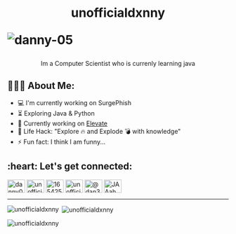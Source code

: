 <h1 align="center">unofficialdxnny<p align="left"> <img src="https://komarev.com/ghpvc/?username=danny-05&label=Profile%20views&color=b40eaf&style=flat" alt="danny-05" /> </p>
</h1>
<p align="center">Im a Computer Scientist who is currenly learning java</p>


<h2 align="left">👨🏻‍💻 About Me:</h2>

- :computer: I'm currently working on SurgePhish
- :hourglass_flowing_sand:  Exploring Java & Python
- :rocket: Currently working on <a href="https://github.com/unofficialdxnny/Elevate-Music-App">Elevate</a> 
- :dart: Life Hack: "Explore :fire: and Explode :bomb: with knowledge" 
- :zap: Fun fact: I think I am funny...<br>


<h2 align="left">:heart: Let's get connected:</h2>


<p align="left">
<a href="https://dev.to/danny05" target="blank"><img align="center" src="https://raw.githubusercontent.com/rahuldkjain/github-profile-readme-generator/master/src/images/icons/Social/devto.svg" alt="danny05" height="30" width="40" /></a>
<a href="https://twitter.com/unofficialdxnny" target="blank"><img align="center" src="https://raw.githubusercontent.com/rahuldkjain/github-profile-readme-generator/master/src/images/icons/Social/twitter.svg" alt="unofficialdxnny" height="30" width="40" /></a>
<a href="https://stackoverflow.com/users/16542571" target="blank"><img align="center" src="https://raw.githubusercontent.com/rahuldkjain/github-profile-readme-generator/master/src/images/icons/Social/stack-overflow.svg" alt="16542571" height="30" width="40" /></a>
<a href="https://instagram.com/unofficialdxnny" target="blank"><img align="center" src="https://raw.githubusercontent.com/rahuldkjain/github-profile-readme-generator/master/src/images/icons/Social/instagram.svg" alt="unofficialdxnny" height="30" width="40" /></a>
<a href="https://hashnode.com/@dan324" target="blank"><img align="center" src="https://raw.githubusercontent.com/rahuldkjain/github-profile-readme-generator/master/src/images/icons/Social/hashnode.svg" alt="@dan324" height="30" width="40" /></a>
<a href="https://discord.gg/JAAahWDR" target="blank"><img align="center" src="https://raw.githubusercontent.com/rahuldkjain/github-profile-readme-generator/master/src/images/icons/Social/discord.svg" alt="JAAahWDR" height="30" width="40" /></a>
</p>


---
<p><img align="left" src="https://github-readme-stats.vercel.app/api/top-langs?username=unofficialdxnny&show_icons=true&theme=dark&locale=en&layout=compact" alt="unofficialdxnny" /></p>

<p>&nbsp;<img align="center" src="https://github-readme-stats.vercel.app/api?username=unofficialdxnny&show_icons=true&theme=dark&locale=en" alt="unofficialdxnny" /></p>

<p><img align="center" src="https://github-readme-streak-stats.herokuapp.com/?user=unofficialdxnny&theme=dark" alt="unofficialdxnny" /></p>


  
